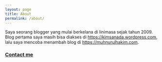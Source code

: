```yaml
---
layout: page
title: About
permalink: /about/
---
```


Saya seorang blogger yang mulai berkelana di linimasa sejak tahun 2009. Blog pertama saya masih bisa diakses di https://kimsanada.wordpress.com, lalu saya mencoba menambah blog di https://muhnurulhakim.com.

### [Contact me](https://t.me/muhnurulhakim)
